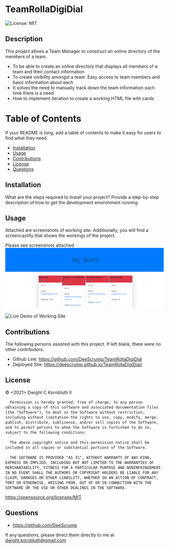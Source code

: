# TeamRollaDigiDial
![License: MIT](https://img.shields.io/badge/License-MIT-yellow.svg)


## Description
This project allows a Team Manager to construct an online directory of the members of a team.
- To be able to create an online directory that displays all members of a team and their contact information
- To create visibility amongst a team.  Easy access to team members and basic information about each
- It solves the need to manually track down the team information each time there is a need
- How to implement iteration to create a working HTML file with cards

# Table of Contents
If your README is long, add a table of contents to make it easy for users to find what they need.
- [Installation](#installation)
- [Usage](#usage)
- [Contributions](#contributions)
- [License](#license)
- [Questions](#questions)

## Installation
What are the steps required to install your project? Provide a step-by-step description of how to get the development environment running.

## Usage
Attached are screenshots of working site. Additionally, you will find a screencastify that shows the workings of the project.

Please see screenshots attached
![Screenshot of Site](./dist/images/screenshot.png)

![Live Demo of Working Site](./dist/images/teamrolladigidial.gif)
    
## Contributions
The following persons assisted with this project.  If left blank, there were no other contributors.
- Github Link:    https://github.com/DeeScrump/TeamRollaDigiDial
- Deployed Site:  https://deescrump.github.io/TeamRollaDigiDial/

## License
© <2021> Dwight C Kornbluth II

      Permission is hereby granted, free of charge, to any person obtaining a copy of this software and associated documentation files (the "Software"), to deal in the Software without restriction, including without limitation the rights to use, copy, modify, merge, publish, distribute, sublicense, and/or sell copies of the Software, and to permit persons to whom the Software is furnished to do so, subject to the following conditions:

      The above copyright notice and this permission notice shall be included in all copies or substantial portions of the Software.
      
      THE SOFTWARE IS PROVIDED "AS IS", WITHOUT WARRANTY OF ANY KIND, EXPRESS OR IMPLIED, INCLUDING BUT NOT LIMITED TO THE WARRANTIES OF MERCHANTABILITY, FITNESS FOR A PARTICULAR PURPOSE AND NONINFRINGEMENT. IN NO EVENT SHALL THE AUTHORS OR COPYRIGHT HOLDERS BE LIABLE FOR ANY CLAIM, DAMAGES OR OTHER LIABILITY, WHETHER IN AN ACTION OF CONTRACT, TORT OR OTHERWISE, ARISING FROM, OUT OF OR IN CONNECTION WITH THE SOFTWARE OR THE USE OR OTHER DEALINGS IN THE SOFTWARE.
      

https://opensource.org/licenses/MIT



## Questions
- https://github.com/DeeScrump

If any questions, please direct them directly to me at dwight.kornbluth@gmail.com
